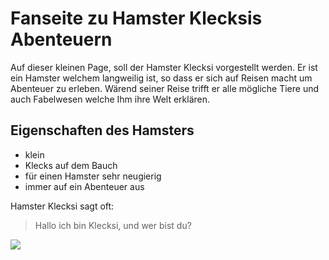 # Fanseite zu Hamster Klecksis Abenteuern
Auf dieser kleinen Page, soll der Hamster Klecksi vorgestellt werden.
Er ist ein Hamster welchem langweilig ist, so dass er sich auf Reisen macht um Abenteuer zu erleben.
Wärend seiner Reise trifft er alle mögliche Tiere und auch Fabelwesen welche Ihm ihre Welt erklären.

## Eigenschaften des Hamsters
* klein
* Klecks auf dem Bauch
* für einen Hamster sehr neugierig
* immer auf ein Abenteuer aus

Hamster Klecksi sagt oft:
> Hallo ich bin Klecksi, und wer bist du?

<img src="https://www.hamster-klecksi.de/images/klecksi.png"/>
